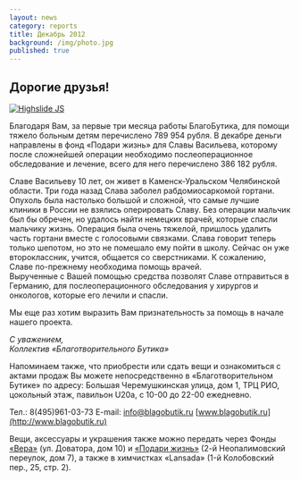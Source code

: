 ```yaml
---
layout: news
category: reports
title: Декабрь 2012
background: /img/photo.jpg
published: true
---
```


<h2>Дорогие друзья!</h2>

<div class="slides">
<a href="http://blagobutik.ru/img/vasilyev.jpg" class="highslide  " onclick="return hs.expand(this)"><img src="http://blagobutik.ru/img/vasilyev_thumb.jpg" alt="Highslide JS" title="Click to enlarge"></a>
</div>

Благодаря Вам, за первые три месяца работы БлагоБутика, для помощи тяжело больным детям перечислено 789 954 рубля. В декабре деньги направлены в фонд «Подари жизнь» для Славы Васильева, которому после сложнейшей операции необходимо послеоперационное обследование и лечение, всего для него перечислено 386 182 рубля.  
   
Славе Васильеву 10 лет, он живет в Каменск-Уральском Челябинской области. Три года назад Слава заболел рабдомиосаркомой гортани. Опухоль была настолько большой и сложной, что самые лучшие клиники в России не взялись  оперировать Славу. Без операции мальчик был бы обречен, но удалось найти немецких врачей, которые спасли мальчику жизнь. Операция была очень тяжелой, пришлось удалить часть гортани вместе с голосовыми связками. Слава говорит теперь только шепотом, но это не помешало ему пойти в школу. Сейчас он уже второклассник, учится, общается со сверстниками. К сожалению, Славе по-прежнему необходима помощь врачей.   
Вырученные с Вашей помощью средства позволят Славе отправиться в Германию, для послеоперационного обследования у  хирургов и онкологов, которые его лечили и спасли.  
  
Мы еще раз хотим выразить Вам признательность за помощь в начале нашего проекта.  
  
*С уважением,  
Коллектив «Благотворительного Бутика»*
  
Напоминаем также, что приобрести или сдать вещи и ознакомиться с актами продаж Вы можете непосредственно в «Благотворительном Бутике» по адресу: Большая Черемушкинская улица, дом 1, ТРЦ РИО, цокольный этаж, павильон U20а, с 10-00 до 22-00 ежедневно.  
  
Тел.: 8(495)961-03-73  E-mail: [info@blagobutik.ru](mailto:info@blagobutik.ru) [www.blagobutik.ru](http://www.blagobutik.ru)  
  
Вещи, аксессуары и украшения также можно передать через Фонды [«Вера»](www.hospicefund.ru) (ул. Доватора, дом 10) и [«Подари жизнь»](http://podari-zhizn.ru) (2-й Неопалимовский переулок, дом 7), а также в химчистках «Lansada» (1-й Колобовский пер., 25, стр. 2).  